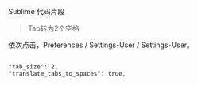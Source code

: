 Sublime 代码片段

> Tab转为2个空格

依次点击，Preferences / Settings-User / Settings-User。

```

"tab_size": 2,
"translate_tabs_to_spaces": true,

```